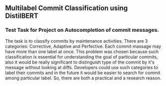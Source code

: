 ## Multilabel Commit Classification using DistilBERT 

### Test Task for Project on Autocompletion of commit messages.

The task is to classify commits by maintenance activities. There are 3 categories: Corrective, Adaptive and Perfective. Each commit massage may have more than one label at once. This problem was chosen because such classification is essential for understanding the goal of particular commits, also it would be really significant to distinguish type of the commit by it's message without looking at diffs. Developers could use such categories to label their commits and in the future it would be easier to search for commit among particular label. So, there are both a practical and a research reason.



